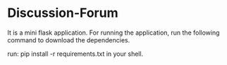# Discussion-Forum

It is a mini flask application.
For running the application, run the following command to download the dependencies.

run: pip install -r requirements.txt in your shell.
